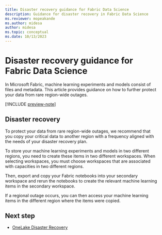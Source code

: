 ```yaml
---
title: Disaster recovery guidance for Fabric Data Science
description: Guidance for disaster recovery in Fabric Data Science
ms.reviewer: mopeakande
ms.author: midesa
author: midesa 
ms.topic: conceptual
ms.date: 10/13/2023
---
```


# Disaster recovery guidance for Fabric Data Science

In Microsoft Fabric, machine learning experiments and models consist of files and metadata. This article provides guidance on how to further protect your data from rare region-wide outages.

[!INCLUDE [preview-note](../includes/preview-note.md)]

## Disaster recovery

To protect your data from rare region-wide outages, we recommend that you copy your critical data to another region with a frequency aligned with the needs of your disaster recovery plan.

To store your machine learning experiments and models in two different regions, you need to create these items in two different workspaces. When selecting workspaces, you must choose workspaces that are associated with capacities in two different regions.

Then, export and copy your Fabric notebooks into your secondary workspace and rerun the notebooks to create the relevant machine learning items in the secondary workspace.

If a regional outage occurs, you can then access your machine learning items in the different region where the items were copied.

## Next step

- [OneLake Disaster Recovery](../onelake/onelake-disaster-recovery.md)